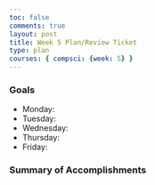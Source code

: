 ```yaml
---
toc: false
comments: true
layout: post
title: Week 5 Plan/Review Ticket 
type: plan
courses: { compsci: {week: 5} }
---
```


### Goals
- Monday: 
- Tuesday: 
- Wednesday: 
- Thursday: 
- Friday: 

### Summary of Accomplishments 